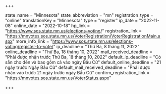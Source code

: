 +++

state_name = "Minnesota"
state_abbreviation = "mn"
registration_type = "online"
translationKey = "Minnesota"
type = "register"
ip_date = "2022-11-08"
online_date = "2022-10-18"
hp_link = "https://www.sos.state.mn.us/elections-voting/"
registration_link = "https://mnvotes.sos.state.mn.us/VoterRegistration/VoterRegistrationMain.aspx"
more_info_link = "https://www.sos.state.mn.us/elections-voting/register-to-vote/"
ip_deadline = "Thứ Ba, 8 tháng 11, 2022"
online_deadline = "Thứ Ba, 18 tháng 10, 2022"
mail_received_deadline = "Phải được nhận trước Thứ Ba, 18 tháng 10, 2022"
default_ip_deadline = "Có sẵn cho đến và bao gồm cả vào ngày Bầu Cử"
default_online_deadline = "21 ngày trước Ngày Bầu Cử"
default_mail_received_deadline = "Phải được nhận vào trước 21 ngày trước ngày Bầu Cử"
confirm_registration_link = "https://mnvotes.sos.state.mn.us/VoterStatus.aspx"

+++